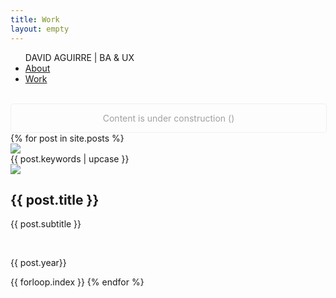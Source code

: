 ```yaml
---
title: Work
layout: empty
---
```


<html>
<head>
  <title>David Aguirre - Work</title>
  <meta charset='UTF-8'>
  <meta content='width=device-width, initial-scale=1' name='viewport'/>
  <meta name='description' content='David Aguirre is a Designer and Business Analyst'>
  <meta name='keywords' content='
  ux,
  it,
  business analysis,
  erp,
  ui,
  design thinking,
  prototyping,
  user research
  '>
  <meta name='author' content='David Aguirre'>
  <link rel="icon" type="image/png" href="/assets/img/favicon.png"/>
  <link rel='shortcut icon' href='/favicon.png?v=e' />
  <link href='/css/styles.css' rel='stylesheet'/>
  <link rel="preconnect" href="https://fonts.gstatic.com">
  <link href="https://fonts.googleapis.com/css2?family=Source+Sans+Pro:ital,wght@0,200;0,300;0,400;0,600;0,700;0,900;1,200;1,300;1,400;1,600;1,700;1,900&display=swap" rel="stylesheet">
</head>
<body>
  <!-- {% include nav.html %} -->
  <div class='nav'>
    <ul class='wrap'>
      <span class="nav-name">DAVID AGUIRRE | BA & UX </span>
      <li><a id='about'  href='/'>About</a></li>
      <li><a id='work' class="selected" href='/work' >Work</a></li>
    </ul>
  </div>
      <br>
    <div id='intro' style="margin-left: auto; margin-right: auto; text-align:center; width: 100%;border: 1px solid gainsboro; color: var(--md-color); padding-top:1em; padding-bottom:1em; max-width:600px; border-radius: 5px; opacity: 40%">
<span>Content is under construction</span> (<span id="datetime"></span>) <br>
    </div>
  <div id='blog' class=''>
    <div id='posts' class='section mosaic-container'>
      {% for post in site.posts %}
        <a href="{{ post.url }}" style="text-decoration: none;">
      <div class='post-row' class="post-container {% if post.underconstruction == true %}under-construction{% endif %}">
          <img src="{{ post.thumbnail | prepend: '/assets/img/thumbnails/' | append: '.png' | relative_url }}" class="project-thumbnail">
          <div class="project-info-container">
            <div class="post-label">
              {{ post.keywords | upcase }}
            </div>
            <img src="{{post.client-logo}}" class="logo-thumbnail"><br>
            <h2 class='post-title'>
              {{ post.title }}
            </h2>
            <p class='post-subtitle'>
              {{ post.subtitle }}
            </p>
            <br>
            <p class='post-date'>
              {{ post.year}}
            </p>
          </div>
        </div>
      </a>
      <span class='hidden'>{{ forloop.index }}</span>
      {% endfor %}
    </div>
  </div>
</body>
<script>
var dt = new Date();
document.getElementById("datetime").innerHTML = dt.toLocaleDateString();
</script>
</html>
